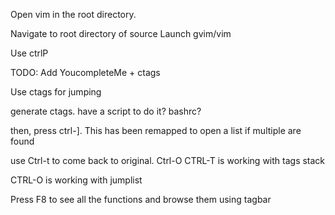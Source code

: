 Open vim in the root directory.

Navigate to root directory of source
Launch gvim/vim

Use ctrlP

TODO: Add YoucompleteMe + ctags

Use ctags for jumping

generate ctags. have a script to do it?
bashrc?

then, press ctrl-]. This has been remapped to open a list if multiple are found

use Ctrl-t to come back to original.
Ctrl-O
CTRL-T is working with tags stack

CTRL-O is working with jumplist

Press F8 to see all the functions and browse them using tagbar
